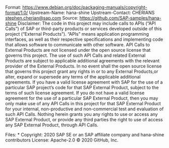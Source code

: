 Format: https://www.debian.org/doc/packaging-manuals/copyright-format/1.0/
Upstream-Name: hana-shine
Upstream-Contact: CHERIANS <stephen.cherian@sap.com>
Source: https://github.com/SAP-samples/hana-shine
Disclaimer: The code in this project may include calls to APIs (“API Calls”) of
 SAP or third-party products or services developed outside of this project
 (“External Products”).
 “APIs” means application programming interfaces, as well as their respective
 specifications and implementing code that allows software to communicate with
 other software.
 API Calls to External Products are not licensed under the open source license
 that governs this project. The use of such API Calls and related External
 Products are subject to applicable additional agreements with the relevant
 provider of the External Products. In no event shall the open source license
 that governs this project grant any rights in or to any External Products,or
 alter, expand or supersede any terms of the applicable additional agreements.
 If you have a valid license agreement with SAP for the use of a particular SAP
 project’s code for that SAP External Product, subject to the terms of such
 license agreement. If you do not have a valid license agreement for the use of
 a particular SAP External Product, then you may only make use of any API Calls
 in this project for that SAP External Product for your internal, non-productive
 and non-commercial test and evaluation of such API Calls. Nothing herein grants
 you any rights to use or access any SAP External Product, or provide any third
 parties the right to use of access any SAP External Product, through API Calls.

Files: *
Copyright:  2020 SAP SE or an SAP affiliate company and hana-shine contributors
License: Apache-2.0
© 2020 GitHub, Inc.
